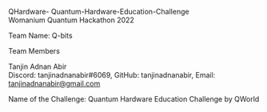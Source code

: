 QHardware- Quantum-Hardware-Education-Challenge  
Womanium Quantum Hackathon 2022  

Team Name: Q-bits  

Team Members  

Tanjin Adnan Abir  
Discord: tanjinadnanabir#6069, GitHub: tanjinadnanabir, Email: tanjinadnanabir@gmail.com  

Name of the Challenge: Quantum Hardware Education Challenge by QWorld  


